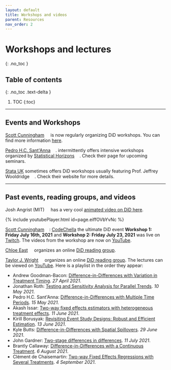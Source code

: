 ```yaml
---
layout: default
title: Workshops and videos
parent: Resources
nav_order: 2
---
```


# Workshops and lectures
{: .no_toc }

## Table of contents
{: .no_toc .text-delta }

1. TOC
{:toc}

---

## Events and Workshops

[Scott Cunningham](https://www.scunning.com/) [<img width="12px" src="https://cdn.jsdelivr.net/npm/simple-icons@v5/icons/twitter.svg" />](https://twitter.com/causalinf) is now regularly organizing DiD workshops. You can find more information [here](https://causalinf.substack.com/p/upcoming-workshops-on-causal-inference).

[Pedro H.C. Sant'Anna](https://pedrohcgs.github.io/) [<img width="12px" src="https://cdn.jsdelivr.net/npm/simple-icons@v5/icons/twitter.svg" />](https://twitter.com/pedrohcgs). intermittently offers intensive workshops organized by [Statistical Horizons](https://statisticalhorizons.com/) [<img width="12px" src="https://cdn.jsdelivr.net/npm/simple-icons@v5/icons/twitter.svg" />](https://twitter.com/StatHorizons). Check their page for upcoming seminars.

[Stata UK](https://www.stata-uk.com/) sometimes offers DiD workshops usually featuring Prof. Jeffrey Wooldridge [<img width="12px" src="https://cdn.jsdelivr.net/npm/simple-icons@v5/icons/twitter.svg" />](https://twitter.com/jmwooldridge). Check their website for more details.

---

## Past events, reading groups, and videos

Josh Angrist (MIT) [<img width="12px" src="https://cdn.jsdelivr.net/npm/simple-icons@v5/icons/twitter.svg" />](https://twitter.com/metrics52) has a very cool [animated video on DiD here](https://www.youtube.com/watch?v=eiffOVbYvNc).

{% include youtubePlayer.html id=page.eiffOVbYvNc %}


[Scott Cunningham](https://www.scunning.com/) [<img width="12px" src="https://cdn.jsdelivr.net/npm/simple-icons@v5/icons/twitter.svg" />](https://twitter.com/causalinf): [CodeChella](https://causalinf.substack.com/p/codechella-announcement) the ultimate DiD event **Workshop 1: Friday July 16th, 2021** and **Workshop 2: Friday July 23, 2021** was live on [Twitch](https://www.twitch.tv/causalinf_did). The videos from the workshop are now on [YouTube](https://www.youtube.com/user/scunning/videos).

[Chloe East](https://www.chloeneast.com/) [<img width="12px" src="https://cdn.jsdelivr.net/npm/simple-icons@v5/icons/twitter.svg" />](https://twitter.com/ChloeEast2) organizes an online [DiD reading group](https://www.chloeneast.com/metrics-discussions.html).

[Taylor J. Wright](https://taylorjwright.github.io/) [<img width="12px" src="https://cdn.jsdelivr.net/npm/simple-icons@v5/icons/twitter.svg" />](https://twitter.com/taylor_wright) organizes an online [DiD reading group](https://taylorjwright.github.io/did-reading-group/). The lectures can be viewed on [YouTube](https://www.youtube.com/channel/UCA7Idy0MfpP-uAjOebsFVuA/videos). Here is a playlist in the order they appear:

* Andrew Goodman-Bacon: [Difference-in-Differences with Variation in Treatment Timing](https://www.youtube.com/watch?v=m1xSMNTKoMs&list=PLVObvb_htcuBt8mV9yNagt7hK9FL5KXeE). *27 April 2021*.
* Jonathan Roth: [Testing and Sensitivity Analysis for Parallel Trends](https://www.youtube.com/watch?v=F8C1xaPoRvM&list=PLVObvb_htcuBt8mV9yNagt7hK9FL5KXeE&index=2). *10 May 2021*.
* Pedro H.C. Sant'Anna: [Difference-in-Differences with Multiple Time Periods](https://www.youtube.com/watch?v=VLviaylakAo&list=PLVObvb_htcuBt8mV9yNagt7hK9FL5KXeE&index=3). *15 May 2021*.
* Akash Issar: [Two-way fixed effects estimators with heterogeneous treatment effects](https://www.youtube.com/watch?v=xA8dmXfucoE&list=PLVObvb_htcuBt8mV9yNagt7hK9FL5KXeE&index=4). *11 June 2021*.
* Kirill Borusyak: [Revisiting Event Study Designs: Robust and Efficient Estimation](https://www.youtube.com/watch?v=rdfTxWnudt4&list=PLVObvb_htcuBt8mV9yNagt7hK9FL5KXeE&index=5). *13 June 2021*.
* Kyle Butts: [Difference-in-Differences with Spatial Spillovers](https://www.youtube.com/watch?v=nZrsaqG9FI4&list=PLVObvb_htcuBt8mV9yNagt7hK9FL5KXeE&index=6). *29 June 2021*.
* John Gardner: [Two-stage differences in differences](https://www.youtube.com/watch?v=6mVfQkmpghY&list=PLVObvb_htcuBt8mV9yNagt7hK9FL5KXeE&index=7). *11 July 2021*.
* Brantly Callaway: [Difference-in-Differences with a Continuous Treatment](https://www.youtube.com/watch?v=mbEJuCFCgXo&list=PLVObvb_htcuBt8mV9yNagt7hK9FL5KXeE&index=8). *6 August 2021*.
* Clément de Chaisemartin: [Two-way Fixed Effects Regressions with Several Treatments](https://www.youtube.com/watch?v=UHeJoc27qEM&list=PLVObvb_htcuBt8mV9yNagt7hK9FL5KXeE&index=9). *4 September 2021*.